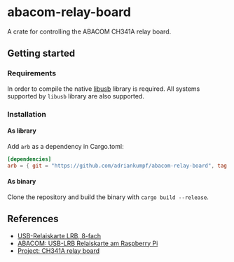 # abacom-relay-board

A crate for controlling the ABACOM CH341A relay board.

## Getting started

### Requirements

In order to compile the native [libusb](https://github.com/libusb/libusb) library is required. All systems supported by `libusb` library are also supported.

### Installation

#### As library

Add `arb` as a dependency in Cargo.toml:

```toml
[dependencies]
arb = { git = "https://github.com/adriankumpf/abacom-relay-board", tag = 'v0.1.0' }
```

#### As binary

Clone the repository and build the binary with `cargo build --release`.

## References

* [USB-Relaiskarte LRB, 8-fach](https://www.electronic-software-shop.com/hardware/relais/usb-relaiskarte-lrb-8-fach.html)
* [ABACOM: USB-LRB Relaiskarte am Raspberry Pi](https://github.com/olerem/ch341a-relay-board)
* [Project: CH341A relay board](http://forum.abacom-online.de/phpBB3/viewtopic.php?f=51&t=3751)

